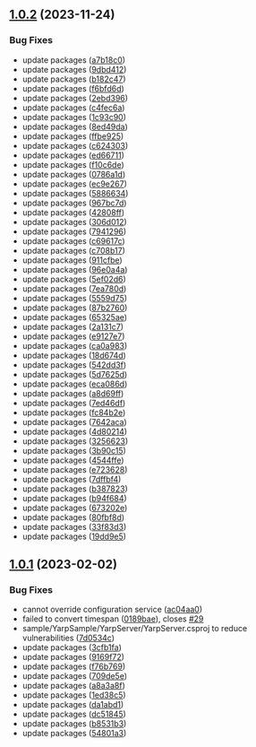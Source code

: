 ## [1.0.2](https://github.com/Aguafrommars/DynamicConfiguration/compare/1.0.1...1.0.2) (2023-11-24)


### Bug Fixes

* update packages ([a7b18c0](https://github.com/Aguafrommars/DynamicConfiguration/commit/a7b18c09091f9f87dd5b31929d16a6ec499507a2))
* update packages ([9dbd412](https://github.com/Aguafrommars/DynamicConfiguration/commit/9dbd41287a221763a2e520acf4b56081f208552e))
* update packages ([b182c47](https://github.com/Aguafrommars/DynamicConfiguration/commit/b182c471686d57ea4e5018fca98f71ffc88b0243))
* update packages ([f6bfd6d](https://github.com/Aguafrommars/DynamicConfiguration/commit/f6bfd6d48ded46e69725d26aa12797f8eca9378d))
* update packages ([2ebd396](https://github.com/Aguafrommars/DynamicConfiguration/commit/2ebd3962038d33ed9dc6291e4df8c761b2a6e01b))
* update packages ([c4fec6a](https://github.com/Aguafrommars/DynamicConfiguration/commit/c4fec6a89e3146e9317efde748296be696849431))
* update packages ([1c93c90](https://github.com/Aguafrommars/DynamicConfiguration/commit/1c93c9020f96280dc87e605d1937e17a66e492c4))
* update packages ([8ed49da](https://github.com/Aguafrommars/DynamicConfiguration/commit/8ed49da91da1c09f0e1337d1f1212d2a307b1940))
* update packages ([ffbe925](https://github.com/Aguafrommars/DynamicConfiguration/commit/ffbe9255804f19293a8f351d5569d80d9fd589c3))
* update packages ([c624303](https://github.com/Aguafrommars/DynamicConfiguration/commit/c6243032c44374c3d8445c09b2a79d0f72e929a6))
* update packages ([ed66711](https://github.com/Aguafrommars/DynamicConfiguration/commit/ed66711b3704c5ed9ed49fbc5c020db28b4e2097))
* update packages ([f10c6de](https://github.com/Aguafrommars/DynamicConfiguration/commit/f10c6de496808ae4648a431a5959fedae6587484))
* update packages ([0786a1d](https://github.com/Aguafrommars/DynamicConfiguration/commit/0786a1d538ea9db8fe342fa09aee4e2697e179d7))
* update packages ([ec9e267](https://github.com/Aguafrommars/DynamicConfiguration/commit/ec9e2679d8e677271800dc1a42d38c1069f895c1))
* update packages ([5886634](https://github.com/Aguafrommars/DynamicConfiguration/commit/58866341631ac9e191d157ba97963260ddbecafb))
* update packages ([967bc7d](https://github.com/Aguafrommars/DynamicConfiguration/commit/967bc7dbb475522442211579489bdafe40b364fe))
* update packages ([42808ff](https://github.com/Aguafrommars/DynamicConfiguration/commit/42808ffe3369f380798119b3e97be5e009d50bf3))
* update packages ([306d012](https://github.com/Aguafrommars/DynamicConfiguration/commit/306d012d35179eb1ac9eee37a274e39bea0c39dd))
* update packages ([7941296](https://github.com/Aguafrommars/DynamicConfiguration/commit/79412969b810d2ddd85067466bc488b6d6090bdb))
* update packages ([c69617c](https://github.com/Aguafrommars/DynamicConfiguration/commit/c69617c36a4db507fac4942c82294e209e5abdc8))
* update packages ([c708b17](https://github.com/Aguafrommars/DynamicConfiguration/commit/c708b1749816534c164760971e3cbfddcaed31a1))
* update packages ([911cfbe](https://github.com/Aguafrommars/DynamicConfiguration/commit/911cfbe122a9b8f538fe61118d647fbf29f85c60))
* update packages ([96e0a4a](https://github.com/Aguafrommars/DynamicConfiguration/commit/96e0a4a3acddd60fcc5beb2e720878880bd500e3))
* update packages ([5ef02d6](https://github.com/Aguafrommars/DynamicConfiguration/commit/5ef02d6ff6f3ee2868f3cc2e8bea84c2ebd8c6e3))
* update packages ([7ea780d](https://github.com/Aguafrommars/DynamicConfiguration/commit/7ea780d84ad5af945885217c00a118aa7fa1b03c))
* update packages ([5559d75](https://github.com/Aguafrommars/DynamicConfiguration/commit/5559d753344026667cccca4880fa73c3e02a0b08))
* update packages ([87b2760](https://github.com/Aguafrommars/DynamicConfiguration/commit/87b27606aa1f4480f463e88e7f1fdc64ebd2c7f7))
* update packages ([65325ae](https://github.com/Aguafrommars/DynamicConfiguration/commit/65325ae1451fd8294c7d8d3f7cc4103d1286e77a))
* update packages ([2a131c7](https://github.com/Aguafrommars/DynamicConfiguration/commit/2a131c7653cfbcb3e4d690742e39b7fc32ee29a7))
* update packages ([e9127e7](https://github.com/Aguafrommars/DynamicConfiguration/commit/e9127e794480d0c114b1811efeea21b701d3c7d4))
* update packages ([ca0a983](https://github.com/Aguafrommars/DynamicConfiguration/commit/ca0a9837adfccd4854a972ca4e780b3da3c19875))
* update packages ([18d674d](https://github.com/Aguafrommars/DynamicConfiguration/commit/18d674d3302b7c1493e6503f3aef2b1468742716))
* update packages ([542dd3f](https://github.com/Aguafrommars/DynamicConfiguration/commit/542dd3f6291158615ca22323edc0921de6c3e8a7))
* update packages ([5d7625d](https://github.com/Aguafrommars/DynamicConfiguration/commit/5d7625d4720299a871fef465af4b0334d3cb8167))
* update packages ([eca086d](https://github.com/Aguafrommars/DynamicConfiguration/commit/eca086dde5d624642f66fa1af7681b9cdb0d57a3))
* update packages ([a8d69ff](https://github.com/Aguafrommars/DynamicConfiguration/commit/a8d69ffab7998f8a464949b3c2ca30f8ec30d619))
* update packages ([7ed46df](https://github.com/Aguafrommars/DynamicConfiguration/commit/7ed46df1e11c63d23f674a510008432389934fdf))
* update packages ([fc84b2e](https://github.com/Aguafrommars/DynamicConfiguration/commit/fc84b2e09618088a8ebc5b0d2f3d53734b1cdec5))
* update packages ([7642aca](https://github.com/Aguafrommars/DynamicConfiguration/commit/7642aca4172012c2c40f104a97fd41f1636e9446))
* update packages ([4d80214](https://github.com/Aguafrommars/DynamicConfiguration/commit/4d80214c68eff58352e9f279ffbb6a600faab2ce))
* update packages ([3256623](https://github.com/Aguafrommars/DynamicConfiguration/commit/3256623b6e1dcbf224098479075398875cc69ba1))
* update packages ([3b90c15](https://github.com/Aguafrommars/DynamicConfiguration/commit/3b90c1551e0586a34f79b56fd241d907d39389f0))
* update packages ([4544ffe](https://github.com/Aguafrommars/DynamicConfiguration/commit/4544ffec8512953858d078839435186240501120))
* update packages ([e723628](https://github.com/Aguafrommars/DynamicConfiguration/commit/e7236288667b9e7831e1ae304e213f846db808b4))
* update packages ([7dffbf4](https://github.com/Aguafrommars/DynamicConfiguration/commit/7dffbf44487cdd77872a980112e0eb95e22444cd))
* update packages ([b387823](https://github.com/Aguafrommars/DynamicConfiguration/commit/b38782326426e7d8cd919f0b4e11358fea0acb10))
* update packages ([b94f684](https://github.com/Aguafrommars/DynamicConfiguration/commit/b94f684d7abed0d8ebb1adf4d603124f55f65e64))
* update packages ([673202e](https://github.com/Aguafrommars/DynamicConfiguration/commit/673202efeef7ea5a401d98d51272471b181db599))
* update packages ([80fbf8d](https://github.com/Aguafrommars/DynamicConfiguration/commit/80fbf8d49f4ff4e99f6129168f55d6acd3f5691c))
* update packages ([33f83d3](https://github.com/Aguafrommars/DynamicConfiguration/commit/33f83d3c4a8e5e41ac8502d9eb876a7e9585822f))
* update packages ([19dd9e5](https://github.com/Aguafrommars/DynamicConfiguration/commit/19dd9e58be8aab0ec286aff2498489acf2e18a36))

## [1.0.1](https://github.com/Aguafrommars/DynamicConfiguration/compare/1.0.0...1.0.1) (2023-02-02)


### Bug Fixes

* cannot override configuration service ([ac04aa0](https://github.com/Aguafrommars/DynamicConfiguration/commit/ac04aa0fb5933dfdfc2957bf248d6e9f7f73b30e))
* failed to convert timespan ([0189bae](https://github.com/Aguafrommars/DynamicConfiguration/commit/0189bae19f4831ac128641700fe1ba1676cf2c8f)), closes [#29](https://github.com/Aguafrommars/DynamicConfiguration/issues/29)
* sample/YarpSample/YarpServer/YarpServer.csproj to reduce vulnerabilities ([7d0534c](https://github.com/Aguafrommars/DynamicConfiguration/commit/7d0534c7df4126d94ee85e12056d6debff5cd966))
* update packages ([3cfb1fa](https://github.com/Aguafrommars/DynamicConfiguration/commit/3cfb1fa2dfa290d0541194a22b6140d2969e4a3b))
* update packages ([9169f72](https://github.com/Aguafrommars/DynamicConfiguration/commit/9169f727de006f6f87ae3befb95b5e6d54bb69ff))
* update packages ([f76b769](https://github.com/Aguafrommars/DynamicConfiguration/commit/f76b7698c9ae8ae68c9febe0d03bb8f5e14f2e3e))
* update packages ([709de5e](https://github.com/Aguafrommars/DynamicConfiguration/commit/709de5edcc661660c53acc230d25003b0ea7dc56))
* update packages ([a8a3a8f](https://github.com/Aguafrommars/DynamicConfiguration/commit/a8a3a8f6c98efa2a6d0c444f2d060b84e3744900))
* update packages ([1ed38c5](https://github.com/Aguafrommars/DynamicConfiguration/commit/1ed38c5cc43d36dc547046d1905e23450594537a))
* update packages ([da1abd1](https://github.com/Aguafrommars/DynamicConfiguration/commit/da1abd1aa531b66e10613667ac8587c8f8f85a18))
* update packages ([dc51845](https://github.com/Aguafrommars/DynamicConfiguration/commit/dc518452e81f4cb79ab945308a6f2011baf188bc))
* update packages ([b8531b3](https://github.com/Aguafrommars/DynamicConfiguration/commit/b8531b39db1f56d832a930823ac7f326af897904))
* update packages ([54801a3](https://github.com/Aguafrommars/DynamicConfiguration/commit/54801a340b84813ed420c595af221db67024bf69))
